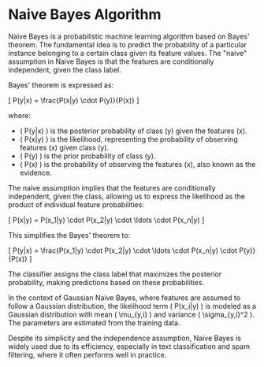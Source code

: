 # Naive Bayes Algorithm

Naive Bayes is a probabilistic machine learning algorithm based on Bayes' theorem. The fundamental idea is to predict the probability of a particular instance belonging to a certain class given its feature values. The "naive" assumption in Naive Bayes is that the features are conditionally independent, given the class label. 

Bayes' theorem is expressed as:

\[ P(y|x) = \frac{P(x|y) \cdot P(y)}{P(x)} \]

where:
- \( P(y|x) \) is the posterior probability of class \(y\) given the features \(x\).
- \( P(x|y) \) is the likelihood, representing the probability of observing features \(x\) given class \(y\).
- \( P(y) \) is the prior probability of class \(y\).
- \( P(x) \) is the probability of observing the features \(x\), also known as the evidence.

The naive assumption implies that the features are conditionally independent, given the class, allowing us to express the likelihood as the product of individual feature probabilities:

\[ P(x|y) = P(x_1|y) \cdot P(x_2|y) \cdot \ldots \cdot P(x_n|y) \]

This simplifies the Bayes' theorem to:

\[ P(y|x) = \frac{P(x_1|y) \cdot P(x_2|y) \cdot \ldots \cdot P(x_n|y) \cdot P(y)}{P(x)} \]

The classifier assigns the class label that maximizes the posterior probability, making predictions based on these probabilities.

In the context of Gaussian Naive Bayes, where features are assumed to follow a Gaussian distribution, the likelihood term \( P(x_i|y) \) is modeled as a Gaussian distribution with mean \( \mu_{y,i} \) and variance \( \sigma_{y,i}^2 \). The parameters are estimated from the training data.

Despite its simplicity and the independence assumption, Naive Bayes is widely used due to its efficiency, especially in text classification and spam filtering, where it often performs well in practice.
